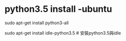 # python3.5 install -ubuntu

sudo apt-get install python3-all

sudo apt-get install idle-python3.5 # 安裝python3.5與idle

